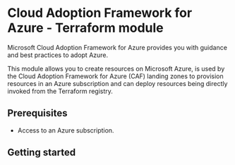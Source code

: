 # Cloud Adoption Framework for Azure - Terraform module

Microsoft Cloud Adoption Framework for Azure provides you with guidance and best practices to adopt Azure.

This module allows you to create resources on Microsoft Azure, is used by the Cloud Adoption Framework for Azure (CAF) landing zones to provision resources in an Azure subscription and can deploy resources being directly invoked from the Terraform registry.

## Prerequisites

* Access to an Azure subscription.

## Getting started
